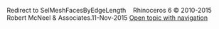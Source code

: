 ---
---

Redirect to SelMeshFacesByEdgeLength&#160;
&#160;
Rhinoceros 6 © 2010-2015 Robert McNeel &amp; Associates.11-Nov-2015
 [Open topic with navigation](selmeshfacesbyedgelength.html) 

